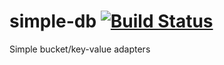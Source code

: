 simple-db [![Build Status](https://travis-ci.org/CamShaft/simple-db.png)](https://travis-ci.org/CamShaft/simple-db)
=========

Simple bucket/key-value adapters
